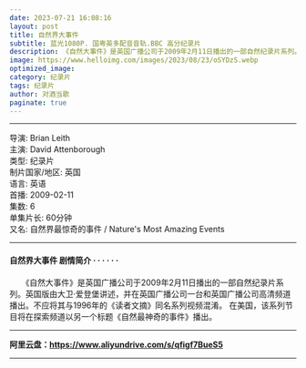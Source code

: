```yaml
---
date: 2023-07-21 16:08:16
layout: post
title: 自然界大事件
subtitle: 蓝光1080P. 国粤英多配音音轨.BBC 高分纪录片
description: 《自然大事件》是英国广播公司于2009年2月11日播出的一部自然纪录片系列。英国版由大卫·爱登堡讲述，并在英国广播公司一台和英国广播公司高清频道播出。不应将其与1996年的《读者文摘》同名系列视频混淆...
image: https://www.helloimg.com/images/2023/08/23/oSYDzS.webp
optimized_image: 
category: 纪录片
tags: 纪录片
author: 对酒当歌
paginate: true
---
```


---

导演: Brian Leith  
主演: David Attenborough  
类型: 纪录片  
制片国家/地区: 英国  
语言: 英语  
首播: 2009-02-11  
集数: 6  
单集片长: 60分钟  
又名: 自然界最惊奇的事件 / Nature's Most Amazing Events  

---

#### 自然界大事件  剧情简介 · · · · · ·

　　《自然大事件》是英国广播公司于2009年2月11日播出的一部自然纪录片系列。英国版由大卫·爱登堡讲述，并在英国广播公司一台和英国广播公司高清频道播出。不应将其与1996年的《读者文摘》同名系列视频混淆。 在美国，该系列节目将在探索频道以另一个标题《自然最神奇的事件》播出。

---

**阿里云盘：<https://www.aliyundrive.com/s/qfigf7BueS5>**

---
